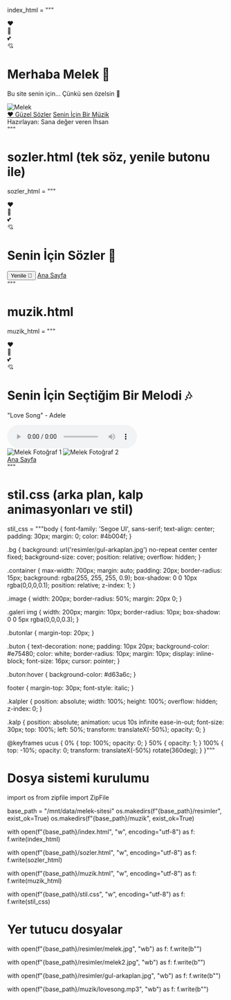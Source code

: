 index_html = """<!DOCTYPE html>
<html lang="tr">
<head>
    <meta charset="UTF-8">
    <title>Melek'e Özel</title>
    <link rel="stylesheet" href="stil.css">
</head>
<body class="bg">
    <div class="kalpler">
        <div class="kalp">❤️</div><div class="kalp">💖</div><div class="kalp">💕</div><div class="kalp">💘</div>
    </div>
    <div class="container">
        <h1>Merhaba Melek 🌸</h1>
        <p>Bu site senin için... Çünkü sen özelsin 💖</p>
        <img src="resimler/melek.jpg" alt="Melek" class="image">
        <div class="butonlar">
            <a href="sozler.html" class="buton">❤️ Güzel Sözler</a>
            <a href="muzik.html" class="buton">Senin İçin Bir Müzik</a>
        </div>
        <footer>Hazırlayan: Sana değer veren İhsan</footer>
    </div>
</body>
</html>"""

# sozler.html (tek söz, yenile butonu ile)
sozler_html = """<!DOCTYPE html>
<html lang="tr">
<head>
    <meta charset="UTF-8">
    <title>Melek'e Sözler</title>
    <link rel="stylesheet" href="stil.css">
    <script>
        const sozler = [
            "Sen gülünce dünya susuyor, kalbim konuşuyor.",
            "Sen benim en güzel tesadüfümsün Melek.",
            "Gözlerinde kaybolmak bile huzur veriyor.",
            "Her bakışın bir şiir, her gülüşün bir melodidir.",
            "Sen hayatıma düşen en güzel cümlesin.",
            "Kalbimin en güzel köşesi sana ait.",
            "Varlığın hayatımın şiiri oldu.",
            "Sana bakmak bir ömre bedel."
        ];
        function yeniSoz() {
            const rastgele = Math.floor(Math.random() * sozler.length);
            document.getElementById("soz").innerText = sozler[rastgele];
        }
        window.onload = yeniSoz;
    </script>
</head>
<body class="bg">
    <div class="kalpler">
        <div class="kalp">❤️</div><div class="kalp">💖</div><div class="kalp">💕</div><div class="kalp">💘</div>
    </div>
    <div class="container">
        <h1>Senin İçin Sözler 💌</h1>
        <p id="soz"></p>
        <button class="buton" onclick="yeniSoz()">Yenile 🔁</button>
        <a href="index.html" class="buton">Ana Sayfa</a>
    </div>
</body>
</html>"""

# muzik.html
muzik_html = """<!DOCTYPE html>
<html lang="tr">
<head>
    <meta charset="UTF-8">
    <title>Melek'e Müzik</title>
    <link rel="stylesheet" href="stil.css">
</head>
<body class="bg">
    <div class="kalpler">
        <div class="kalp">❤️</div><div class="kalp">💖</div><div class="kalp">💕</div><div class="kalp">💘</div>
    </div>
    <div class="container">
        <h1>Senin İçin Seçtiğim Bir Melodi 🎶</h1>
        <p>"Love Song" - Adele</p>
        <audio controls autoplay>
            <source src="muzik/lovesong.mp3" type="audio/mpeg">
            Tarayıcınız müzik çalmayı desteklemiyor.
        </audio>
        <div class="galeri">
            <img src="resimler/melek.jpg" alt="Melek Fotoğraf 1">
            <img src="resimler/melek2.jpg" alt="Melek Fotoğraf 2">
        </div>
        <a href="index.html" class="buton">Ana Sayfa</a>
    </div>
</body>
</html>"""

# stil.css (arka plan, kalp animasyonları ve stil)
stil_css = """body {
    font-family: 'Segoe UI', sans-serif;
    text-align: center;
    padding: 30px;
    margin: 0;
    color: #4b004f;
}

.bg {
    background: url('resimler/gul-arkaplan.jpg') no-repeat center center fixed;
    background-size: cover;
    position: relative;
    overflow: hidden;
}

.container {
    max-width: 700px;
    margin: auto;
    padding: 20px;
    border-radius: 15px;
    background: rgba(255, 255, 255, 0.9);
    box-shadow: 0 0 10px rgba(0,0,0,0.1);
    position: relative;
    z-index: 1;
}

.image {
    width: 200px;
    border-radius: 50%;
    margin: 20px 0;
}

.galeri img {
    width: 200px;
    margin: 10px;
    border-radius: 10px;
    box-shadow: 0 0 5px rgba(0,0,0,0.3);
}

.butonlar {
    margin-top: 20px;
}

.buton {
    text-decoration: none;
    padding: 10px 20px;
    background-color: #e75480;
    color: white;
    border-radius: 10px;
    margin: 10px;
    display: inline-block;
    font-size: 16px;
    cursor: pointer;
}

.buton:hover {
    background-color: #d63a6c;
}

footer {
    margin-top: 30px;
    font-style: italic;
}

.kalpler {
    position: absolute;
    width: 100%;
    height: 100%;
    overflow: hidden;
    z-index: 0;
}

.kalp {
    position: absolute;
    animation: ucus 10s infinite ease-in-out;
    font-size: 30px;
    top: 100%;
    left: 50%;
    transform: translateX(-50%);
    opacity: 0;
}

@keyframes ucus {
    0% { top: 100%; opacity: 0; }
    50% { opacity: 1; }
    100% { top: -10%; opacity: 0; transform: translateX(-50%) rotate(360deg); }
}"""

# Dosya sistemi kurulumu
import os
from zipfile import ZipFile

base_path = "/mnt/data/melek-sitesi"
os.makedirs(f"{base_path}/resimler", exist_ok=True)
os.makedirs(f"{base_path}/muzik", exist_ok=True)

with open(f"{base_path}/index.html", "w", encoding="utf-8") as f:
    f.write(index_html)

with open(f"{base_path}/sozler.html", "w", encoding="utf-8") as f:
    f.write(sozler_html)

with open(f"{base_path}/muzik.html", "w", encoding="utf-8") as f:
    f.write(muzik_html)

with open(f"{base_path}/stil.css", "w", encoding="utf-8") as f:
    f.write(stil_css)

# Yer tutucu dosyalar
with open(f"{base_path}/resimler/melek.jpg", "wb") as f:
    f.write(b"")

with open(f"{base_path}/resimler/melek2.jpg", "wb") as f:
    f.write(b"")

with open(f"{base_path}/resimler/gul-arkaplan.jpg", "wb") as f:
    f.write(b"")

with open(f"{base_path}/muzik/lovesong.mp3", "wb") as f:
    f.write(b"")
